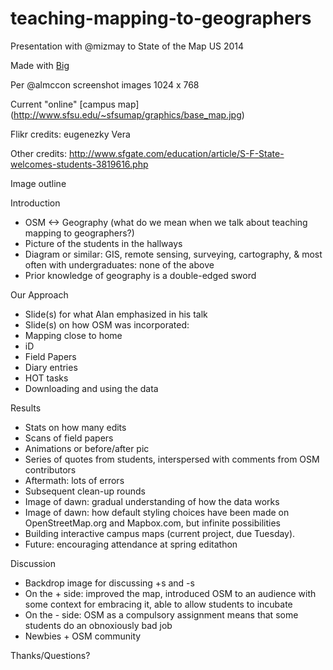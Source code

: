 teaching-mapping-to-geographers
===============================

Presentation with @mizmay to State of the Map US 2014

Made with [Big](http://www.macwright.org/big/)

Per @almccon screenshot images 1024 x 768

Current "online" [campus map] (http://www.sfsu.edu/~sfsumap/graphics/base_map.jpg)

Flikr credits:
eugenezky
Vera

Other credits:
http://www.sfgate.com/education/article/S-F-State-welcomes-students-3819616.php

Image outline

Introduction
- OSM <-> Geography (what do we mean when we talk about teaching mapping to geographers?)
- Picture of the students in the hallways
- Diagram or similar: GIS, remote sensing, surveying, cartography, & most often with undergraduates: none of the above
- Prior knowledge of geography is a double-edged sword

Our Approach
- Slide(s) for what Alan emphasized in his talk
- Slide(s) on how OSM was incorporated:
- Mapping close to home
- iD
- Field Papers
- Diary entries
- HOT tasks
- Downloading and using the data

Results
- Stats on how many edits
- Scans of field papers
- Animations or before/after pic
- Series of quotes from students, interspersed with comments from OSM contributors
- Aftermath: lots of errors
- Subsequent clean-up rounds
- Image of dawn: gradual understanding of how the data works
- Image of dawn: how default styling choices have been made on OpenStreetMap.org and Mapbox.com, but infinite possibilities
- Building interactive campus maps (current project, due Tuesday).
- Future: encouraging attendance at spring editathon

Discussion
- Backdrop image for discussing +s and -s
- On the + side: improved the map, introduced OSM to an audience with some context for embracing it, able to allow students to incubate
- On the - side: OSM as a compulsory assignment means that some students do an obnoxiously bad job
- Newbies + OSM community

Thanks/Questions?